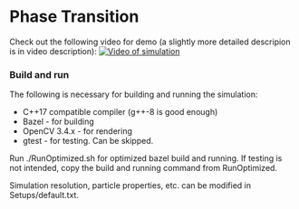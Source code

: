 # Phase Transition

Check out the following video for demo (a slightly more detailed descripion is in video description):
[![Video of simulation](https://img.youtube.com/vi/SvmOGQdZ5BU/0.jpg)](https://youtu.be/SvmOGQdZ5BU)

### Build and run

The following is necessary for building and running the simulation:

* C++17 compatible compiler (g++-8 is good enough)
* Bazel - for building
* OpenCV 3.4.x - for rendering
* gtest - for testing. Can be skipped.

Run ./RunOptimized.sh for optimized bazel build and running. If testing is not intended, copy the build and running command from RunOptimized.

Simulation resolution, particle properties, etc. can be modified in Setups/default.txt.
